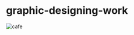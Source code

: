 ﻿# graphic-designing-work

![cafe](https://github.com/adityakmrmishra/graphic-designing-work/assets/105539123/1de0678b-be4a-4c34-810f-9eaa418fd81e)
